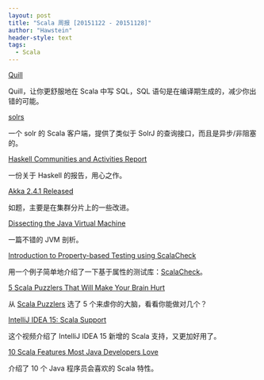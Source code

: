 ```yaml
---
layout: post
title: "Scala 周报 [20151122 - 20151128]"
author: "Hawstein"
header-style: text
tags:
  - Scala
---
```


[Quill](http://getquill.io)

Quill，让你更舒服地在 Scala 中写 SQL，SQL 语句是在编译期生成的，减少你出错的可能。

[solrs](https://github.com/inoio/solrs)

一个 solr 的 Scala 客户端，提供了类似于 SolrJ 的查询接口，而且是异步/非阻塞的。

[Haskell Communities and Activities Report](https://www.haskell.org/communities/11-2015/html/report.html)

一份关于 Haskell 的报告，用心之作。

[Akka 2.4.1 Released](http://letitcrash.com/post/134060306852/akka-241-released)

如题，主要是在集群分片上的一些改进。

[Dissecting the Java Virtual Machine](http://www.martint.rio.icnhost.net/index.php/software-engineering/architectures/80-dissecting-the-java-virtual-machine?showall=1&limitstart=f)

一篇不错的 JVM 剖析。

[Introduction to Property-based Testing using ScalaCheck](https://blog.codecentric.de/en/2015/11/introduction-to-property-based-testing-using-scalacheck-2)

用一个例子简单地介绍了一下基于属性的测试库：[ScalaCheck](https://github.com/rickynils/scalacheck)。

[5 Scala Puzzlers That Will Make Your Brain Hurt](http://blog.takipi.com/5-scala-puzzlers-that-will-make-your-brain-hurt/)

从 [Scala Puzzlers](http://scalapuzzlers.com) 选了 5 个来虐你的大脑，看看你能做对几个？

[IntelliJ IDEA 15: Scala Support](https://www.youtube.com/watch?v=xGQBpCy0OYo)

这个视频介绍了 IntelliJ IDEA 15 新增的 Scala 支持，又更加好用了。

[10 Scala Features Most Java Developers Love](http://huehnken.de/2015/11/22/10-scala-features-most-java-developers-love/)

介绍了 10 个 Java 程序员会喜欢的 Scala 特性。
